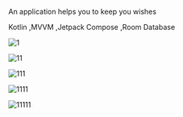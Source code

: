 An application helps you to keep you wishes

Kotlin ,MVVM ,Jetpack Compose ,Room Database

![1](https://github.com/user-attachments/assets/7cf8fc10-2009-49ab-88e0-6e7f74583cab)

![11](https://github.com/user-attachments/assets/7e0a57cc-1762-4739-a33c-79f124e46c98)

![111](https://github.com/user-attachments/assets/b8a030b7-5d08-4362-94a7-e7fa5cd712d4)

![1111](https://github.com/user-attachments/assets/b16a50e8-8a7d-4c27-8a71-53dc3d32595e)

![11111](https://github.com/user-attachments/assets/e0e9c3b9-528c-41c7-ad22-f1aac711c441)
